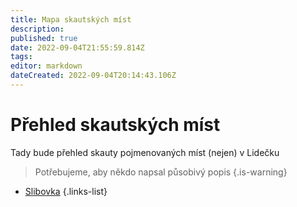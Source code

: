 ```yaml
---
title: Mapa skautských míst
description: 
published: true
date: 2022-09-04T21:55:59.814Z
tags: 
editor: markdown
dateCreated: 2022-09-04T20:14:43.106Z
---
```


# Přehled skautských míst
Tady bude přehled skauty pojmenovaných míst (nejen) v Lidečku
> Potřebujeme, aby někdo napsal působivý popis
{.is-warning}


- [Slibovka](slibovka)
{.links-list}